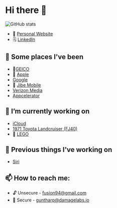 # Hi there 👋

![GitHub stats](https://github-readme-stats.vercel.app/api?username=fusion94&show_icons=true&custom_title=GitHub%20Stats)

- 👾  [Personal Website](https://www.fusion94.org/)
- :spiral_notepad: [LinkedIn](https://www.linkedin.com/in/fusion94/)

## 🚀  Some places I've been
- 🦎[GEICO](https://www.geico.com/tech/)
-  [Apple](https://apple.com)
- [Google](https://google.com)
- :speech_balloon: [Jibe Mobile](http://jibemobile.com/)
- [Verizon Media](https://www.verizonmedia.com/)
- [Appcelerator](https://appcelerator.com)

## 🔭 I’m currently working on
 - [iCloud](https://www.apple.com/iCloud)
 - [1971 Toyota Landcruiser (FJ40)](http://project-fj.com/)
 - :bricks: [LEGO](https://brickset.com/sets/ownedby-fusion94)

## 💬 Previous things I've working on
 - [Siri](https://www.apple.com/siri/)
 
 ## 📫 How to reach me:
 - :unlock: Unsecure - fusion94@gmail.com
 - :closed_lock_with_key: Secure - guntharp@damagelabs.io

<!--
**fusion94/fusion94** is a ✨ _special_ ✨ repository because its `README.md` (this file) appears on your GitHub profile.

Here are some ideas to get you started:

- 🔭 I’m currently working on ...
- 🌱 I’m currently learning ...
- 👯 I’m looking to collaborate on ...
- 🤔 I’m looking for help with ...
- 💬 Ask me about ...
- 📫 How to reach me: ...
- 😄 Pronouns: ...
- ⚡ Fun fact: ...
-->
